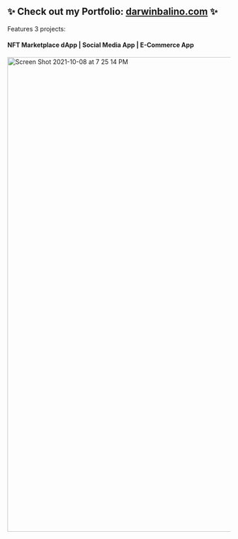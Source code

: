 ## ✨ Check out my Portfolio: [darwinbalino.com](https://www.darwinbalino.com/) ✨

Features 3 projects:
#### NFT Marketplace dApp | Social Media App | E-Commerce App



[<img width="1068" alt="Screen Shot 2021-10-08 at 7 25 14 PM" src="https://user-images.githubusercontent.com/74079633/136641101-a9fe5013-ac52-48a2-9eb9-fdd2725cec35.png">](https://www.darwinbalino.com/) 
